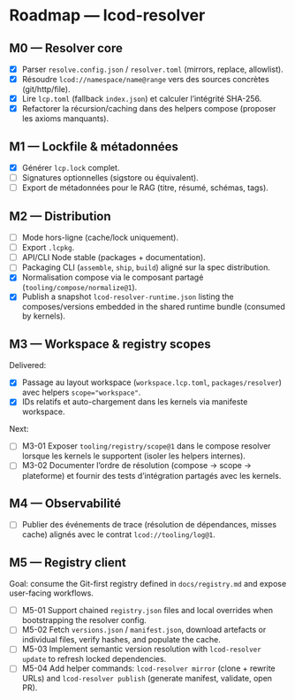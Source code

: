 # Roadmap — lcod-resolver

## M0 — Resolver core
- [x] Parser `resolve.config.json` / `resolver.toml` (mirrors, replace, allowlist).
- [x] Résoudre `lcod://namespace/name@range` vers des sources concrètes (git/http/file).
- [x] Lire `lcp.toml` (fallback `index.json`) et calculer l’intégrité SHA-256.
- [x] Refactorer la récursion/caching dans des helpers compose (proposer les axioms manquants).

## M1 — Lockfile & métadonnées
- [x] Générer `lcp.lock` complet.
- [ ] Signatures optionnelles (sigstore ou équivalent).
- [ ] Export de métadonnées pour le RAG (titre, résumé, schémas, tags).

## M2 — Distribution
- [ ] Mode hors-ligne (cache/lock uniquement).
- [ ] Export `.lcpkg`.
- [ ] API/CLI Node stable (packages + documentation).
- [ ] Packaging CLI (`assemble`, `ship`, `build`) aligné sur la spec distribution.
- [x] Normalisation compose via le composant partagé (`tooling/compose/normalize@1`).
- [x] Publish a snapshot `lcod-resolver-runtime.json` listing the composes/versions embedded in the shared runtime bundle (consumed by kernels).

## M3 — Workspace & registry scopes

Delivered:
- [x] Passage au layout workspace (`workspace.lcp.toml`, `packages/resolver`) avec helpers `scope="workspace"`.
- [x] IDs relatifs et auto-chargement dans les kernels via manifeste workspace.

Next:
- [ ] M3-01 Exposer `tooling/registry/scope@1` dans le compose resolver lorsque les kernels le supportent (isoler les helpers internes).
- [ ] M3-02 Documenter l’ordre de résolution (compose → scope → plateforme) et fournir des tests d’intégration partagés avec les kernels.

## M4 — Observabilité
- [ ] Publier des événements de trace (résolution de dépendances, misses cache) alignés avec le contrat `lcod://tooling/log@1`.

## M5 — Registry client

Goal: consume the Git-first registry defined in `docs/registry.md` and expose user-facing workflows.

- [ ] M5-01 Support chained `registry.json` files and local overrides when bootstrapping the resolver config.
- [ ] M5-02 Fetch `versions.json` / `manifest.json`, download artefacts or individual files, verify hashes, and populate the cache.
- [ ] M5-03 Implement semantic version resolution with `lcod-resolver update` to refresh locked dependencies.
- [ ] M5-04 Add helper commands: `lcod-resolver mirror` (clone + rewrite URLs) and `lcod-resolver publish` (generate manifest, validate, open PR).
